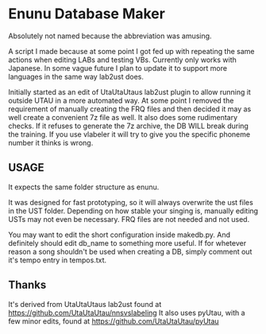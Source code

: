 # Enunu Database Maker
Absolutely not named because the abbreviation was amusing.

A script I made because at some point I got fed up with repeating the same actions when editing LABs and testing VBs. Currently only works with Japanese. In some vague future I plan to update it to support more languages in the same way lab2ust does.

Initially started as an edit of UtaUtaUtaus lab2ust plugin to allow running it outside UTAU in a more automated way.
At some point I removed the requirement of manually creating the FRQ files and then decided it may as well create a convenient 7z file as well.
It also does some rudimentary checks. If it refuses to generate the 7z archive, the DB WILL break during the training. If you use vlabeler it will try to give you the specific phoneme number it thinks is wrong.

## USAGE
It expects the same folder structure as enunu.

It was designed for fast prototyping, so it will always overwrite the ust files in the UST folder. Depending on how stable your singing is, manually editing USTs may not even be necessary. FRQ files are not needed and not used.

You may want to edit the short configuration inside makedb.py. And definitely should edit db_name to something more useful.
If for whetever reason a song shouldn't be used when creating a DB, simply comment out it's tempo entry in tempos.txt.

## Thanks
It's derived from UtaUtaUtaus lab2ust found at https://github.com/UtaUtaUtau/nnsvslabeling
It also uses pyUtau, with a few minor edits, found at https://github.com/UtaUtaUtau/pyUtau
